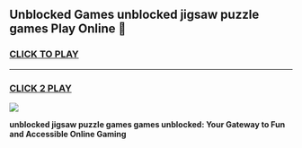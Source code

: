
## Unblocked Games unblocked jigsaw puzzle games Play Online 👋
<h3>
<a href="https://news.freeplayer.one?title=unblocked_jigsaw_puzzle_games&ref=17F">CLICK TO PLAY</a></h3>
<hr>

<h3>
<a href="https://news.freeplayer.one?title=unblocked_jigsaw_puzzle_games&ref=17F">CLICK 2 PLAY</a>
  
</h3>

<a href="https://news.freeplayer.one?title=unblocked_jigsaw_puzzle_games&ref=17F/"><img src="https://clearcache.store/games.png"></a>


**unblocked jigsaw puzzle games games unblocked: Your Gateway to Fun and Accessible Online Gaming**
